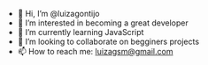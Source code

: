 - 👋 Hi, I’m @luizagontijo
- 👀 I’m interested in becoming a great developer
- 🌱 I’m currently learning JavaScript
- 💞️ I’m looking to collaborate on begginers projects
- 📫 How to reach me: luizagsm@gmail.com

<!---
luizagontijo/luizagontijo is a ✨ special ✨ repository because its `README.md` (this file) appears on your GitHub profile.
You can click the Preview link to take a look at your changes.
--->
